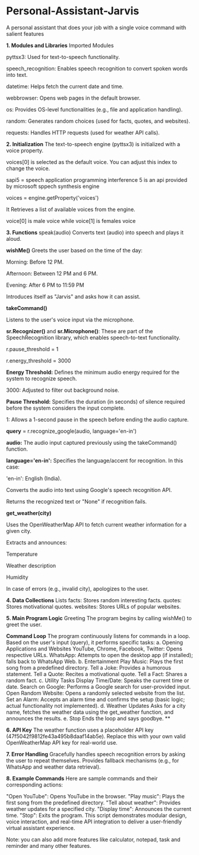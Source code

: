 # Personal-Assistant-Jarvis
A personal assistant that does your job with a single voice command with salient features


****1. Modules and Libraries****
 Imported Modules
 
 pyttsx3: Used for text-to-speech functionality.
 
 speech_recognition: Enables speech recognition to convert spoken words into text.
 
 datetime: Helps fetch the current date and time.
 
 webbrowser: Opens web pages in the default browser.
 
 os: Provides OS-level functionalities (e.g., file and application handling).
 
 random: Generates random choices (used for facts, quotes, and websites).
 
 requests: Handles HTTP requests (used for weather API calls).

**2. Initialization**
 The text-to-speech engine (pyttsx3) is initialized with a voice property.
 
 voices[0] is selected as the default voice. You can adjust this index to change the voice.
 
 sapi5 = speech application programming interference 5 is an api provided by microsoft sppech synthesis engine
 
 voices = engine.getProperty('voices')
 
 It Retrieves a list of available voices from the engine.
 
 voice[0] is male voice while voice[1] is females voice

**3. Functions**
 speak(audio)
 Converts text (audio) into speech and plays it aloud.

**wishMe()**
Greets the user based on the time of the day:

Morning: Before 12 PM.

Afternoon: Between 12 PM and 6 PM.

Evening: After 6 PM to 11:59 PM

Introduces itself as "Jarvis" and asks how it can assist.

**takeCommand()**

Listens to the user's voice input via the microphone.

**sr.Recognizer()** and **sr.Microphone()**: These are part of the SpeechRecognition library, which enables speech-to-text functionality.

r.pause_threshold = 1

r.energy_threshold = 3000

**Energy Threshold:** Defines the minimum audio energy required for the system to recognize speech.

3000: Adjusted to filter out background noise.

**Pause Threshold:** Specifies the duration (in seconds) of silence required before the system considers the input complete.

1: Allows a 1-second pause in the speech before ending the audio capture.

**query** = r.recognize_google(audio, language='en-in')

**audio:** The audio input captured previously using the takeCommand() function.

**language='en-in':** Specifies the language/accent for recognition. In this case:

'en-in': English (India).

Converts the audio into text using Google's speech recognition API.

Returns the recognized text or "None" if recognition fails.

**get_weather(city)**

Uses the OpenWeatherMap API to fetch current weather information for a given city.

Extracts and announces:

Temperature

Weather description

Humidity

In case of errors (e.g., invalid city), apologizes to the user.

**4. Data Collections**
Lists
facts: Stores random interesting facts.
quotes: Stores motivational quotes.
websites: Stores URLs of popular websites.

**5. Main Program Logic**
Greeting
The program begins by calling wishMe() to greet the user.

**Command Loop**
The program continuously listens for commands in a loop. Based on the user's input (query), it performs specific tasks:
a. Opening Applications and Websites
YouTube, Chrome, Facebook, Twitter: Opens respective URLs.
WhatsApp: Attempts to open the desktop app (if installed); falls back to WhatsApp Web.
b. Entertainment
Play Music: Plays the first song from a predefined directory.
Tell a Joke: Provides a humorous statement.
Tell a Quote: Recites a motivational quote.
Tell a Fact: Shares a random fact.
c. Utility Tasks
Display Time/Date: Speaks the current time or date.
Search on Google: Performs a Google search for user-provided input.
Open Random Website: Opens a randomly selected website from the list.
Set an Alarm: Accepts an alarm time and confirms the setup (basic logic; actual functionality not implemented).
d. Weather Updates
Asks for a city name, fetches the weather data using the get_weather function, and announces the results.
e. Stop
Ends the loop and says goodbye.
**

**6. API Key**
The weather function uses a placeholder API key (47f5042f9812fe43a495b8daaf14ab5e). Replace this with your own valid OpenWeatherMap API key for real-world use.

**7. Error Handling**
Gracefully handles speech recognition errors by asking the user to repeat themselves.
Provides fallback mechanisms (e.g., for WhatsApp and weather data retrieval).

**8. Example Commands**
Here are sample commands and their corresponding actions:

"Open YouTube": Opens YouTube in the browser.
"Play music": Plays the first song from the predefined directory.
"Tell about weather": Provides weather updates for a specified city.
"Display time": Announces the current time.
"Stop": Exits the program.
This script demonstrates modular design, voice interaction, and real-time API integration to deliver a user-friendly virtual assistant experience.




Note: you can also add more features like calculator, notepad, task and reminder and many other features.
